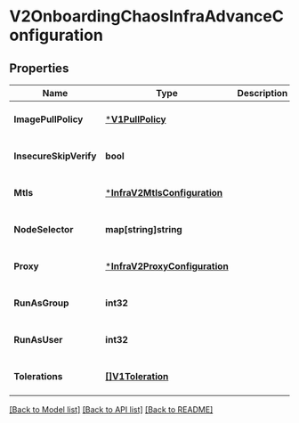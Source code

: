 # V2OnboardingChaosInfraAdvanceConfiguration

## Properties
Name | Type | Description | Notes
------------ | ------------- | ------------- | -------------
**ImagePullPolicy** | [***V1PullPolicy**](v1.PullPolicy.md) |  | [optional] [default to null]
**InsecureSkipVerify** | **bool** |  | [optional] [default to null]
**Mtls** | [***InfraV2MtlsConfiguration**](infra_v2.MTLSConfiguration.md) |  | [optional] [default to null]
**NodeSelector** | **map[string]string** |  | [optional] [default to null]
**Proxy** | [***InfraV2ProxyConfiguration**](infra_v2.ProxyConfiguration.md) |  | [optional] [default to null]
**RunAsGroup** | **int32** |  | [optional] [default to null]
**RunAsUser** | **int32** |  | [optional] [default to null]
**Tolerations** | [**[]V1Toleration**](v1.Toleration.md) |  | [optional] [default to null]

[[Back to Model list]](../README.md#documentation-for-models) [[Back to API list]](../README.md#documentation-for-api-endpoints) [[Back to README]](../README.md)

